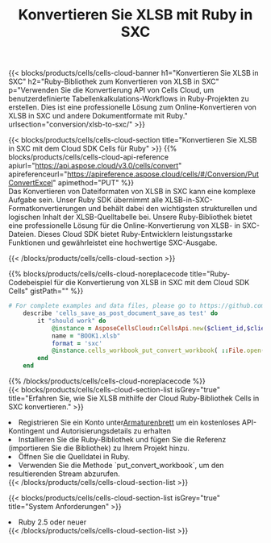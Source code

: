 ﻿---
title:  Konvertieren Sie XLSB mit Ruby in SXC
description:  Verwendung des Cloud SDK Aspose.Cells für Ruby zum Konvertieren einer Datei im XLSB-Format in eine Datei im SXC-Format.
kwords: Excel, Convert XLSB to SXC, REST, Ruby
howto: How to convert XLSB to SXC using Aspose.Cells Cloud Ruby library.
---
{{< blocks/products/cells/cells-cloud-banner h1="Konvertieren Sie XLSB in SXC" h2="Ruby-Bibliothek zum Konvertieren von XLSB in SXC" p="Verwenden Sie die Konvertierung API von Cells Cloud, um benutzerdefinierte Tabellenkalkulations-Workflows in Ruby-Projekten zu erstellen. Dies ist eine professionelle Lösung zum Online-Konvertieren von XLSB in SXC und andere Dokumentformate mit Ruby." urlsection="conversion/xlsb-to-sxc/" >}}

{{< blocks/products/cells/cells-cloud-section title="Konvertieren Sie XLSB in SXC mit dem Cloud SDK Cells für Ruby" >}}
{{% blocks/products/cells/cells-cloud-api-reference apiurl="https://api.aspose.cloud/v3.0/cells/convert" apireferenceurl="https://apireference.aspose.cloud/cells/#/Conversion/PutConvertExcel" apimethod="PUT" %}}
<br/>
Das Konvertieren von Dateiformaten von XLSB in SXC kann eine komplexe Aufgabe sein. Unser Ruby SDK übernimmt alle XLSB-in-SXC-Formatkonvertierungen und behält dabei den wichtigsten strukturellen und logischen Inhalt der XLSB-Quelltabelle bei. Unsere Ruby-Bibliothek bietet eine professionelle Lösung für die Online-Konvertierung von XLSB- in SXC-Dateien. Dieses Cloud SDK bietet Ruby-Entwicklern leistungsstarke Funktionen und gewährleistet eine hochwertige SXC-Ausgabe.

{{< /blocks/products/cells/cells-cloud-section >}}

{{% blocks/products/cells/cells-cloud-noreplacecode title="Ruby-Codebeispiel für die Konvertierung von XLSB in SXC mit dem Cloud SDK Cells" gistPath="" %}}
 
```ruby
# For complete examples and data files, please go to https://github.com/aspose-cells-cloud/aspose-cells-cloud-ruby/
    describe 'cells_save_as_post_document_save_as test' do
        it "should work" do
            @instance = AsposeCellsCloud::CellsApi.new($client_id,$client_secret,"v3.0","https://api.aspose.cloud/")
            name = "BOOK1.xlsb"
            format = 'sxc'
            @instance.cells_workbook_put_convert_workbook( ::File.open(File.expand_path("data/"+name),"r")  {|io| io.read(io.size) },{:format=>format})     
        end
    end
```
 
{{% /blocks/products/cells/cells-cloud-noreplacecode %}}
<br/>
{{< blocks/products/cells/cells-cloud-section-list isGrey="true" title="Erfahren Sie, wie Sie XLSB mithilfe der Cloud Ruby-Bibliothek Cells in SXC konvertieren." >}}
<li> Registrieren Sie ein Konto unter<a href="https://dashboard.aspose.cloud/">Armaturenbrett</a> um ein kostenloses API-Kontingent und Autorisierungsdetails zu erhalten</li>
<li>Installieren Sie die Ruby-Bibliothek und fügen Sie die Referenz (importieren Sie die Bibliothek) zu Ihrem Projekt hinzu.</li>
<li>Öffnen Sie die Quelldatei in Ruby.</li>
<li>Verwenden Sie die Methode `put_convert_workbook`, um den resultierenden Stream abzurufen.</li>
{{< /blocks/products/cells/cells-cloud-section-list >}}

{{< blocks/products/cells/cells-cloud-section-list isGrey="true" title="System Anforderungen" >}}
<li>Ruby 2.5 oder neuer</li>
{{< /blocks/products/cells/cells-cloud-section-list >}}
